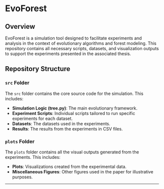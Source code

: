 # EvoForest

## Overview

EvoForest is a simulation tool designed to facilitate experiments and analysis in the context of evolutionary algorithms and forest modeling. This repository contains all necessary scripts, datasets, and visualization outputs to support the experiments presented in the associated thesis.

## Repository Structure

### `src` Folder

The `src` folder contains the core source code for the simulation. This includes:

- **Simulation Logic (tree.py)**: The main evolutionary framework.
- **Experiment Scripts**: Individual scripts tailored to run specific experiments for each dataset.
- **Datasets**: The datasets used in the experiments.
- **Results**: The results from the experiments in CSV files.

### `plots` Folder

The `plots` folder contains all the visual outputs generated from the experiments. This includes:

- **Plots**: Visualizations created from the experimental data.
- **Miscellaneous Figures**: Other figures used in the paper for illustrative purposes.

---
